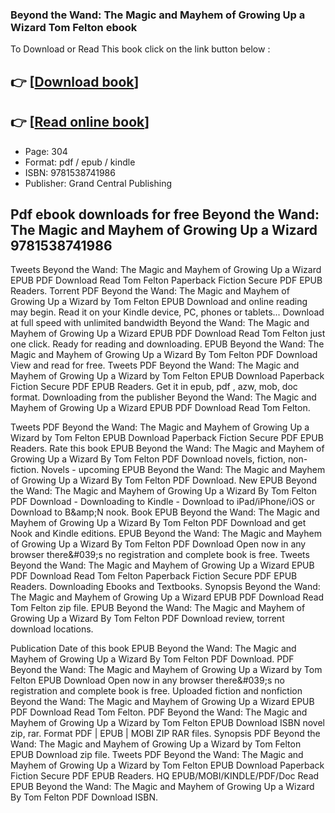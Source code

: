 ### Beyond the Wand: The Magic and Mayhem of Growing Up a Wizard Tom Felton ebook

To Download or Read This book click on the link button below :

## 👉  [**[Download book](http://get-pdfs.com/download.php?group=book&from=github.com&id=642038&lnk=1081 "Download book")**]

## 👉  [**[Read online book](http://get-pdfs.com/download.php?group=book&from=github.com&id=642038&lnk=1081 "Read online book")**]


* Page: 304
* Format: pdf / epub / kindle
* ISBN: 9781538741986
* Publisher: Grand Central Publishing



## Pdf ebook downloads for free Beyond the Wand: The Magic and Mayhem of Growing Up a Wizard 9781538741986 


Tweets Beyond the Wand: The Magic and Mayhem of Growing Up a Wizard EPUB PDF Download Read Tom Felton Paperback Fiction Secure PDF EPUB Readers. Torrent PDF Beyond the Wand: The Magic and Mayhem of Growing Up a Wizard by Tom Felton EPUB Download and online reading may begin. Read it on your Kindle device, PC, phones or tablets... Download at full speed with unlimited bandwidth Beyond the Wand: The Magic and Mayhem of Growing Up a Wizard EPUB PDF Download Read Tom Felton just one click. Ready for reading and downloading. EPUB Beyond the Wand: The Magic and Mayhem of Growing Up a Wizard By Tom Felton PDF Download View and read for free. Tweets PDF Beyond the Wand: The Magic and Mayhem of Growing Up a Wizard by Tom Felton EPUB Download Paperback Fiction Secure PDF EPUB Readers. Get it in epub, pdf , azw, mob, doc format. Downloading from the publisher Beyond the Wand: The Magic and Mayhem of Growing Up a Wizard EPUB PDF Download Read Tom Felton.

Tweets PDF Beyond the Wand: The Magic and Mayhem of Growing Up a Wizard by Tom Felton EPUB Download Paperback Fiction Secure PDF EPUB Readers. Rate this book EPUB Beyond the Wand: The Magic and Mayhem of Growing Up a Wizard By Tom Felton PDF Download novels, fiction, non-fiction. Novels - upcoming EPUB Beyond the Wand: The Magic and Mayhem of Growing Up a Wizard By Tom Felton PDF Download. New EPUB Beyond the Wand: The Magic and Mayhem of Growing Up a Wizard By Tom Felton PDF Download - Downloading to Kindle - Download to iPad/iPhone/iOS or Download to B&amp;amp;N nook. Book EPUB Beyond the Wand: The Magic and Mayhem of Growing Up a Wizard By Tom Felton PDF Download and get Nook and Kindle editions. EPUB Beyond the Wand: The Magic and Mayhem of Growing Up a Wizard By Tom Felton PDF Download Open now in any browser there&amp;#039;s no registration and complete book is free. Tweets Beyond the Wand: The Magic and Mayhem of Growing Up a Wizard EPUB PDF Download Read Tom Felton Paperback Fiction Secure PDF EPUB Readers. Downloading Ebooks and Textbooks. Synopsis Beyond the Wand: The Magic and Mayhem of Growing Up a Wizard EPUB PDF Download Read Tom Felton zip file. EPUB Beyond the Wand: The Magic and Mayhem of Growing Up a Wizard By Tom Felton PDF Download review, torrent download locations.

Publication Date of this book EPUB Beyond the Wand: The Magic and Mayhem of Growing Up a Wizard By Tom Felton PDF Download. PDF Beyond the Wand: The Magic and Mayhem of Growing Up a Wizard by Tom Felton EPUB Download Open now in any browser there&amp;#039;s no registration and complete book is free. Uploaded fiction and nonfiction Beyond the Wand: The Magic and Mayhem of Growing Up a Wizard EPUB PDF Download Read Tom Felton. PDF Beyond the Wand: The Magic and Mayhem of Growing Up a Wizard by Tom Felton EPUB Download ISBN novel zip, rar. Format PDF | EPUB | MOBI ZIP RAR files. Synopsis PDF Beyond the Wand: The Magic and Mayhem of Growing Up a Wizard by Tom Felton EPUB Download zip file. Tweets PDF Beyond the Wand: The Magic and Mayhem of Growing Up a Wizard by Tom Felton EPUB Download Paperback Fiction Secure PDF EPUB Readers. HQ EPUB/MOBI/KINDLE/PDF/Doc Read EPUB Beyond the Wand: The Magic and Mayhem of Growing Up a Wizard By Tom Felton PDF Download ISBN.





